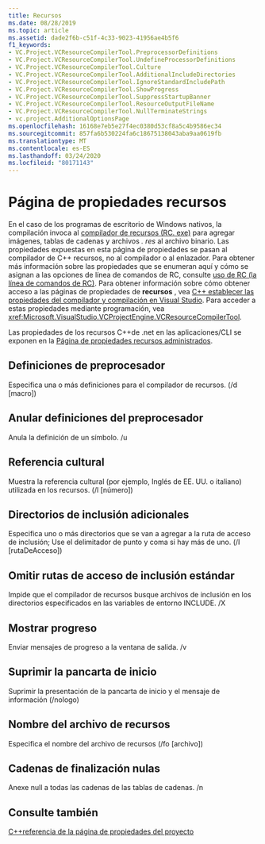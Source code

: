 ```yaml
---
title: Recursos
ms.date: 08/28/2019
ms.topic: article
ms.assetid: dade2f6b-c51f-4c33-9023-41956ae4b5f6
f1_keywords:
- VC.Project.VCResourceCompilerTool.PreprocessorDefinitions
- VC.Project.VCResourceCompilerTool.UndefineProcessorDefinitions
- VC.Project.VCResourceCompilerTool.Culture
- VC.Project.VCResourceCompilerTool.AdditionalIncludeDirectories
- VC.Project.VCResourceCompilerTool.IgnoreStandardIncludePath
- VC.Project.VCResourceCompilerTool.ShowProgress
- VC.Project.VCResourceCompilerTool.SuppressStartupBanner
- VC.Project.VCResourceCompilerTool.ResourceOutputFileName
- VC.Project.VCResourceCompilerTool.NullTerminateStrings
- vc.project.AdditionalOptionsPage
ms.openlocfilehash: 16168e7eb5e27f4ec0380d53cf8a5c4b9586ec34
ms.sourcegitcommit: 857fa6b530224fa6c18675138043aba9aa0619fb
ms.translationtype: MT
ms.contentlocale: es-ES
ms.lasthandoff: 03/24/2020
ms.locfileid: "80171143"
---
```

# <a name="resources-property-page"></a>Página de propiedades recursos

En el caso de los programas de escritorio de Windows nativos, la compilación invoca al [compilador de recursos (RC. exe)](/windows/win32/menurc/resource-compiler) para agregar imágenes, tablas de cadenas y archivos *. res* al archivo binario. Las propiedades expuestas en esta página de propiedades se pasan al compilador de C++ recursos, no al compilador o al enlazador. Para obtener más información sobre las propiedades que se enumeran aquí y cómo se asignan a las opciones de línea de comandos de RC, consulte [uso de RC (la línea de comandos de RC)](/windows/win32/menurc/using-rc-the-rc-command-line-). Para obtener información sobre cómo obtener acceso a las páginas de propiedades de **recursos** , vea [ C++ establecer las propiedades del compilador y compilación en Visual Studio](../working-with-project-properties.md). Para acceder a estas propiedades mediante programación, vea <xref:Microsoft.VisualStudio.VCProjectEngine.VCResourceCompilerTool>.

Las propiedades de los recursos C++de .net en las aplicaciones/CLI se exponen en la [Página de propiedades recursos administrados](managed-resources-property-page.md).

## <a name="preprocessor-definitions"></a>Definiciones de preprocesador

Especifica una o más definiciones para el compilador de recursos. (/d [macro])

## <a name="undefine-preprocessor-definitions"></a>Anular definiciones del preprocesador

Anula la definición de un símbolo. /u

## <a name="culture"></a>Referencia cultural

Muestra la referencia cultural (por ejemplo, Inglés de EE. UU. o italiano) utilizada en los recursos. (/l [número])

## <a name="additional-include-directories"></a>Directorios de inclusión adicionales

Especifica uno o más directorios que se van a agregar a la ruta de acceso de inclusión; Use el delimitador de punto y coma si hay más de uno. (/I [rutaDeAcceso])

## <a name="ignore-standard-include-paths"></a>Omitir rutas de acceso de inclusión estándar

Impide que el compilador de recursos busque archivos de inclusión en los directorios especificados en las variables de entorno INCLUDE. /X

## <a name="show-progress"></a>Mostrar progreso

Enviar mensajes de progreso a la ventana de salida. /v

## <a name="suppress-startup-banner"></a>Suprimir la pancarta de inicio

Suprimir la presentación de la pancarta de inicio y el mensaje de información (/nologo)

## <a name="resource-file-name"></a>Nombre del archivo de recursos

Especifica el nombre del archivo de recursos (/fo [archivo])

## <a name="null-terminate-strings"></a>Cadenas de finalización nulas

Anexe null a todas las cadenas de las tablas de cadenas. /n

## <a name="see-also"></a>Consulte también

[C++referencia de la página de propiedades del proyecto](property-pages-visual-cpp.md)
